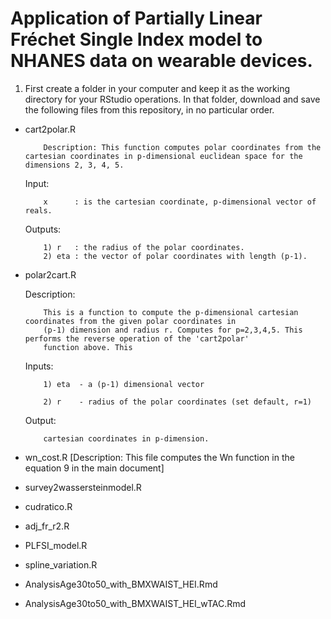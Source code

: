 # Application of Partially Linear Fréchet Single Index model to NHANES data on wearable devices.

1. First create a folder in your computer and keep it as the working directory for your RStudio operations. In that folder, download and save the following files from this repository, in no particular order. 

  - cart2polar.R
    
            Description: This function computes polar coordinates from the cartesian coordinates in p-dimensional euclidean space for the dimensions 2, 3, 4, 5.
            
    Input:
    
            x      : is the cartesian coordinate, p-dimensional vector of reals.
             
    Outputs:  
    
            1) r   : the radius of the polar coordinates.
            2) eta : the vector of polar coordinates with length (p-1).

  - polar2cart.R

    Description: 
    
            This is a function to compute the p-dimensional cartesian coordinates from the given polar coordinates in 
            (p-1) dimension and radius r. Computes for p=2,3,4,5. This performs the reverse operation of the 'cart2polar' 
            function above. This 

    Inputs: 
    
            1) eta  - a (p-1) dimensional vector
            
            2) r    - radius of the polar coordinates (set default, r=1)
    
    Output:         
            
            cartesian coordinates in p-dimension.
    
  - wn_cost.R
    [Description: This file computes the Wn function in the equation 9 in the main document]
  - survey2wassersteinmodel.R
  - cudratico.R
  - adj_fr_r2.R
  - PLFSI_model.R
  - spline_variation.R
  - AnalysisAge30to50_with_BMXWAIST_HEI.Rmd
  - AnalysisAge30to50_with_BMXWAIST_HEI_wTAC.Rmd



